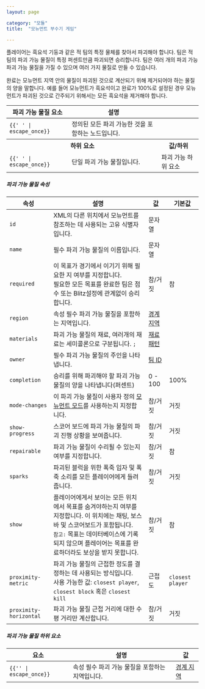 ```yaml
---
layout: page

category: "모듈"
title:  "모뉴먼트 부수기 게임"

---
```


플레이어는 흑요석 기둥과 같은 적 팀의 특정 물체를 찾아서 파괴해야 합니다. 팀은 적 팀의 파괴 가능 물질이 특정 퍼센트만큼 파괴되면 승리합니다. 팀은 여러 개의 파괴 가능 파괴 가능 물질을 가질 수 있으며 여러 가지 물질로 만들 수 있습니다.

완료는 모뉴먼트 지역 안의 물질이 파괴된 것으로 계산되기 위해 제거되어야 하는 물질의 양을 말합니다. 예를 들어 모뉴먼트가 흑요석이고 완료가 100%로 설정된 경우 모뉴먼트가 파괴된 것으로 간주되기 위해서는 모든 흑요석을 제거해야 합니다.

<div class='table-responsive'>
  <table class='table table-striped table-condensed'>
    <thead>
      <tr>
        <th>파괴 가능 물질 요소</th>
        <th>설명</th>
        <th></th>
      </tr>
    </thead>
    <tbody>
      <tr>
        <td>
          <span class='highlight'>
            <code>{{'<destroyables> </destroyables>' | escape_once}}</code>
          </span>
        </td>
        <td>정의된 모든 파괴 가능한 것을 포함하는 노드입니다.</td>
        <td></td>
      </tr>
      <tr>
        <th colspan='2'>하위 요소</th>
        <th>값/하위</th>
      </tr>
      <tr>
        <td>
          <span class='highlight'>
            <code>{{'<destroyable> </destroyable>' | escape_once}}</code>
          </span>
        </td>
        <td>
          단일 파괴 가능 물질입니다.
        </td>
        <td>
          <span class='label label-default'>파괴 가능 하위 요소</span>
        </td>
      </tr>
    </tbody>
  </table>
</div>
<h5>파괴 가능 물질 속성</h5>
<div class='table-responsive'>
  <table class='table table-striped table-condensed'>
    <thead>
      <tr>
        <th>속성</th>
        <th>설명</th>
        <th>값</th>
        <th>기본값</th>
      </tr>
    </thead>
    <tbody>
      <tr>
        <td>
          <code>id</code>
        </td>
        <td>XML의 다른 위치에서 모뉴먼트를 참조하는 데 사용되는 고유 식별자입니다.</td>
        <td>
          <span class='label label-primary'>문자열</span>
        </td>
        <td></td>
      </tr>
      <tr>
        <td>
          <code>name</code>
        </td>
        <td>
          <span class='label label-danger'>필수</span>
          파괴 가능 물질의 이름입니다.
        </td>
        <td>
          <span class='label label-primary'>문자열</span>
        </td>
        <td></td>
      </tr>
      <tr>
        <td>
          <code>required</code>
        </td>
        <td>
          이 목표가 경기에서 이기기 위해 필요한 지 여부를 지정합니다.
          <br/>
          필요한 모든 목표를 완료한 팀은 점수 또는 Blitz설정에 관계없이 승리합니다.
        </td>
        <td>
          <span class='label label-primary'>참/거짓</span>
        </td>
        <td>
          참
        </td>
      </tr>
      <tr>
        <td>
          <code>region</code>
        </td>
        <td>
          <span class='label label-default' title='이는 속성 또는 하위 요소일 수 있습니다.'>속성</span>
          <span class='label label-danger'>필수</span>
          파괴 가능 물질을 포함하는 지역입니다.
        </td>
        <td>
          <a href='/modules/regions'>경계 지역</a>
        </td>
        <td></td>
      </tr>
      <tr>
        <td>
          <code>materials</code>
        </td>
        <td>
          파괴 가능 물질의 재료, 여러개의 재료는 세미콜론으로 구분됩니다.
          <code>;</code>
        </td>
        <td>
          <a href='/reference/inventory#material_matchers'>재료 패턴</a>
        </td>
        <td></td>
      </tr>
      <tr>
        <td>
          <code>owner</code>
        </td>
        <td>
          <span class='label label-danger'>필수</span>
          파괴 가능 물질의 주인을 나타냅니다.
        </td>
        <td>
          <a href='/modules/teams'>팀 ID</a>
        </td>
        <td></td>
      </tr>
      <tr>
        <td>
          <code>completion</code>
        </td>
        <td>승리를 위해 파괴해야 할 파괴 가능 물질의 양을 나타냅니다(퍼센트)</td>
        <td>
          <span class='label label-primary'>0 - 100</span>
        </td>
        <td>100%</td>
      </tr>
      <tr>
        <td>
          <code>mode-changes</code>
        </td>
        <td>
          이 파괴 가능 물질이 사용자 정의 <a href='/modules/monument_modes'>모뉴먼트 모드</a>를 사용하는지 지정합니다.
        </td>
        <td>
          <span class='label label-primary'>참/거짓</span>
        </td>
        <td>거짓</td>
      </tr>
      <tr>
        <td>
          <code>show-progress</code>
        </td>
        <td>
          스코어 보드에 파괴 가능 물질의 파괴 진행 상황을 보여줍니다.
        </td>
        <td>
          <span class='label label-primary'>참/거짓</span>
        </td>
        <td>거짓</td>
      </tr>
      <tr>
        <td>
          <code>repairable</code>
        </td>
        <td>
          파괴 가능 물질이 수리될 수 있는지 여부를 지정합니다.
        </td>
        <td>
          <span class='label label-primary'>참/거짓</span>
        </td>
        <td>참</td>
      </tr>
      <tr>
        <td>
          <code>sparks</code>
        </td>
        <td>
          파괴된 블럭을 위한 폭죽 입자 및 폭죽 소리를 모든 플레이어에게 들려줍니다.
        </td>
        <td>
          <span class='label label-primary'>참/거짓</span>
        </td>
        <td>거짓</td>
      </tr>
      <tr>
        <td>
          <code>show</code>
        </td>
        <td>
          플레이어에게서 보이는 모든 위치에서 목표를 숨겨야하는지 여부를 지정합니다. 이 위치에는 채팅, 보스바 및 스코어보드가 포함됩니다.
          <br/>
          <code>참고:</code>
          목표는 데이터베이스에 기록되지 않으며 플레이어는 목표를 완료하더라도 보상을 받지 못합니다.
        </td>
        <td>
          <span class='label label-primary'>참/거짓</span>
        </td>
        <td>참</td>
      </tr>
      <tr>
        <td>
          <code>proximity-metric</code>
        </td>
        <td>
          파괴 가능 물질의 근접한 정도를 결정하는 데 사용되는 방식입니다.
          <br/>
          사용 가능한 값: <code>closest player</code>, <code>closest block</code> 혹은 <code>closest kill</code>
        </td>
        <td>
          <span class='label label-primary'>근접도</span>
        </td>
        <td>
          <code>closest player</code>
        </td>
      </tr>
      <tr>
        <td>
          <code>proximity-horizontal</code>
        </td>
        <td>
          파괴 가능 물질 근접 거리에 대한 수평 거리만 계산합니다.
        </td>
        <td>
          <span class='label label-primary'>참/거짓</span>
        </td>
        <td>거짓</td>
      </tr>
    </tbody>
  </table>
</div>
<h5>파괴 가능 물질 하위 요소</h5>
<div class='table-responsive'>
  <table class='table table-striped table-condensed'>
    <thead>
      <tr>
        <th>요소</th>
        <th>설명</th>
        <th>값</th>
      </tr>
    </thead>
    <tbody>
      <tr>
        <td>
          <span class='highlight'>
            <code>{{'<region>' | escape_once}}</code>
          </span>
        </td>
        <td>
          <span class='label label-default' title='이는 속성 또는 하위 요소일 수 있습니다.'>속성</span>
          <span class='label label-danger'>필수</span>
          파괴 가능 물질을 포함하는 지역입니다.
        </td>
        <td>
          <a href='/modules/regions'>경계 지역</a>
        </td>
      </tr>
    </tbody>
  </table>
</div>
    <destroyables name="Monument" materials="obsidian" completion="100%">
        <destroyable owner="blue">
           <region><cuboid min="46,16,26" max="45,14,25"/></region>
        </destroyable>
        <destroyable owner="red">
           <region><cuboid min="-44,16,-24" max="-45,14,-25"/></region>
        </destroyable>
    </destroyables>
